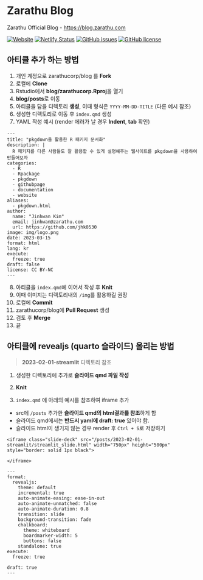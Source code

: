 # Zarathu Blog

Zarathu Official Blog - <https://blog.zarathu.com>

[![Website](https://img.shields.io/website-up-down-green-red/http/shields.io.svg?label=blog.zarathu.com)](http://blog.zarathu.com) [![Netlify Status](https://api.netlify.com/api/v1/badges/3b41765e-c008-499f-93c4-83fdbe833cd8/deploy-status)](https://app.netlify.com/sites/zarathublog/deploys) [![GitHub issues](https://img.shields.io/github/issues/zarathucorp/blog.svg)](https://github.com/zarathucorp/blog/issues) [![GitHub license](https://img.shields.io/github/license/zarathucorp/blog.svg)](https://github.com/zarathucorp/blog/blob/master/LICENSE)

## 아티클 추가 하는 방법

1. 개인 계정으로 zarathucorp/blog 를 **Fork**
2. 로컬에 **Clone**
3. Rstudio에서 **blog/zarathucorp.Rproj**을 열기
4. **blog/posts**로 이동
5. 아티클을 담을 디렉토리 **생성**, 이때 형식은 `YYYY-MM-DD-TITLE` (다른 예시 참조)
6. 생성한 디렉토리로 이동 후 `index.qmd` 생성 
7. YAML 작성 예시 (render 에러가 날 경우 **Indent**, **tab** 확인)

```{YAML}
---
title: "pkgdown을 활용한 R 패키지 문서화"
description: | 
  R 패키지를 다른 사람들도 잘 활용할 수 있게 설명해주는 웹사이트를 pkgdown을 사용하여 만들어보자
categories:
  - R
  - Rpackage
  - pkgdown
  - githubpage
  - documentation
  - website
aliases:
  - pkgdown.html
author:
  name: "Jinhwan Kim"
  email: jinhwan@zarathu.com
  url: https://github.com/jhk0530
image: img/logo.png
date: 2023-03-15
format: html
lang: kr
execute:
  freeze: true
draft: false
license: CC BY-NC
---
```

8. 아티클을 `index.qmd`에 이어서 작성 후 **Knit**
9. 이때 이미지는 디렉토리내의 `/img`를 활용하길 권장
10. 로컬에 **Commit**
11. zarathucorp/blog에 **Pull Request** 생성
12. 검토 후 **Merge**
13. 끝

## 아티클에 revealjs (quarto 슬라이드) 올리는 방법

> **2023-02-01-streamlit** 디렉토리 참조

1. 생성한 디렉토리에 추가로 **슬라이드 qmd 파일 작성**
2. **Knit**

3. `index.qmd` 에 아래의 예시를 참조하여 iframe 추가
  - src에 `/posts` 추가한 **슬라이드 qmd의 html결과를 참조**하게 함
  - 슬라이드 qmd에서는 **반드시 yaml에 draft: true** 있어야 함.
  - 슬라이드 html이 생기지 않는 경우 render 후 `Ctrl + S`로 저장하기

```
<iframe class="slide-deck" src="/posts/2023-02-01-streamlit/streamlit_slide.html" width="750px" height="500px" style="border: solid 1px black">

</iframe>
```

```{YAML}
---
format:
  revealjs:
    theme: default
    incremental: true
    auto-animate-easing: ease-in-out
    auto-animate-unmatched: false
    auto-animate-duration: 0.8
    transition: slide
    background-transition: fade
    chalkboard:
      theme: whiteboard
      boardmarker-width: 5
      buttons: false
    standalone: true
execute: 
  freeze: true

draft: true
---

```

